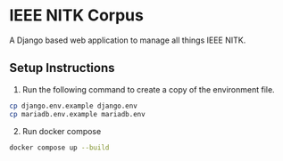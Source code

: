 # IEEE NITK Corpus

A Django based web application to manage all things IEEE NITK.

## Setup Instructions

1. Run the following command to create a copy of the environment file.

```sh
cp django.env.example django.env
cp mariadb.env.example mariadb.env
```

2. Run docker compose

```sh
docker compose up --build
```
